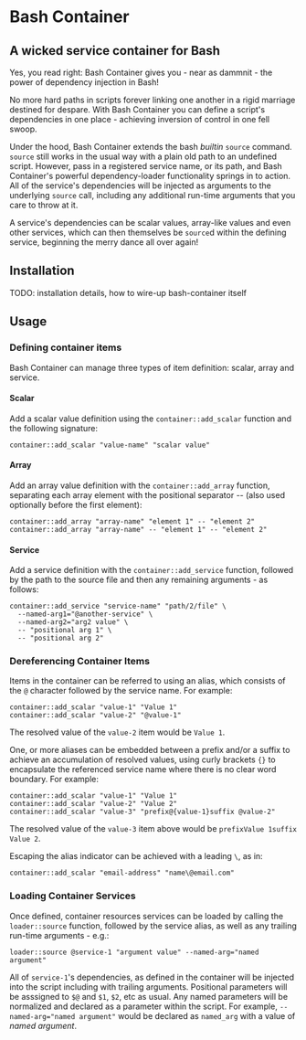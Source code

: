 Bash Container
==============

A wicked service container for Bash
-----------------------------------

Yes, you read right: Bash Container gives you - near as dammnit - the power of dependency injection in Bash!

No more hard paths in scripts forever linking one another in a rigid marriage destined for despare. With Bash Container you can define a script's dependencies in one place - achieving inversion of control in one fell swoop.

Under the hood, Bash Container extends the bash _builtin_ `source` command. `source` still works in the usual way with a plain old path to an undefined script. However, pass in a registered service name, or its path, and Bash Container's powerful dependency-loader functionality springs in to action. All of the service's dependencies will be injected as arguments to the underlying `source` call, including any additional run-time arguments that you care to throw at it.

A service's dependencies can be scalar values, array-like values and even other services, which can then themselves be `source`d within the defining service, beginning the merry dance all over again!

## Installation

TODO: installation details, how to wire-up bash-container itself

## Usage

### Defining container items

Bash Container can manage three types of item definition: scalar, array and service.

#### Scalar

Add a scalar value definition using the `container::add_scalar` function and the following signature:

```
container::add_scalar "value-name" "scalar value"
```

#### Array

Add an array value definition with the `container::add_array` function, separating each array element with the positional separator _--_ (also used optionally before the first element):

```
container::add_array "array-name" "element 1" -- "element 2"
container::add_array "array-name" -- "element 1" -- "element 2"
```

#### Service

Add a service definition with the `container::add_service` function, followed by the path to the source file and then any remaining arguments - as follows:

```
container::add_service "service-name" "path/2/file" \
  --named-arg1="@another-service" \
  --named-arg2="arg2 value" \
  -- "positional arg 1" \
  -- "positional arg 2"
```

### Dereferencing Container Items

Items in the container can be referred to using an alias, which consists of the `@` character followed by the service name. For example:

```
container::add_scalar "value-1" "Value 1"
container::add_scalar "value-2" "@value-1"
```

The resolved value of the `value-2` item would be `Value 1`.

One, or more aliases can be embedded between a prefix and/or a suffix to achieve an accumulation of resolved values, using curly brackets `{}` to encapsulate the referenced service name where there is no clear word boundary. For example:

```
container::add_scalar "value-1" "Value 1"
container::add_scalar "value-2" "Value 2"
container::add_scalar "value-3" "prefix@{value-1}suffix @value-2"
```

The resolved value of the `value-3` item above would be `prefixValue 1suffix Value 2`.

Escaping the alias indicator can be achieved with a leading `\`, as in:

```
container::add_scalar "email-address" "name\@email.com"
```

### Loading Container Services

Once defined, container resources services can be loaded by calling the `loader::source` function, followed by the service alias, as well as any trailing run-time arguments - e.g.:

```
loader::source @service-1 "argument value" --named-arg="named argument"
```

All of `service-1`'s dependencies, as defined in the container will be injected into the script including with trailing arguments. Positional parameters will be asssigned to `$@` and `$1`, `$2`, etc as usual. Any named parameters will be normalized and declared as a parameter within the script. For example, `--named-arg="named argument"` would be declared as `named_arg` with a value of _named argument_.
